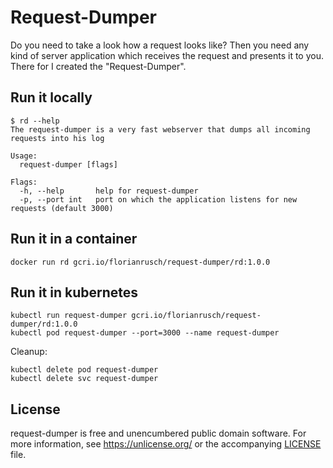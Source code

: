 # Request-Dumper

Do you need to take a look how a request looks like? Then you need any kind of server application which receives the request and presents it to you.
There for I created the "Request-Dumper".

## Run it locally

```shell
$ rd --help
The request-dumper is a very fast webserver that dumps all incoming requests into his log

Usage:
  request-dumper [flags]

Flags:
  -h, --help       help for request-dumper
  -p, --port int   port on which the application listens for new requests (default 3000)
```

## Run it in a container

```shell
docker run rd gcri.io/florianrusch/request-dumper/rd:1.0.0
```

## Run it in kubernetes

```shell
kubectl run request-dumper gcri.io/florianrusch/request-dumper/rd:1.0.0
kubectl pod request-dumper --port=3000 --name request-dumper
```

Cleanup:

```shell
kubectl delete pod request-dumper
kubectl delete svc request-dumper
```

## License

request-dumper is free and unencumbered public domain software. For more information, see <https://unlicense.org/> or the accompanying [LICENSE](/LICENSE) file.
